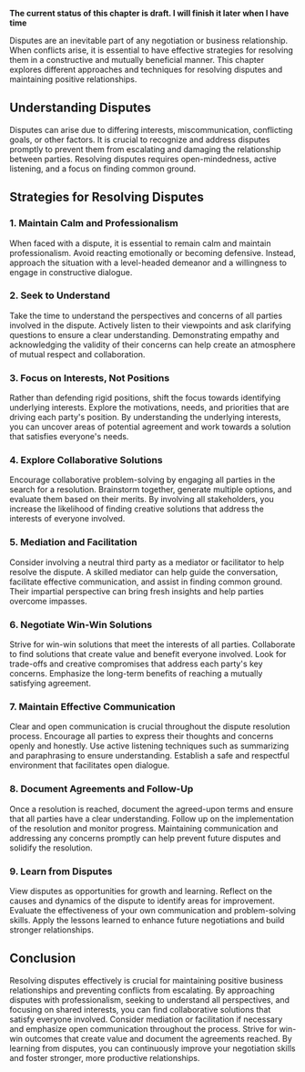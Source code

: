 **The current status of this chapter is draft. I will finish it later when I have time**

Disputes are an inevitable part of any negotiation or business relationship. When conflicts arise, it is essential to have effective strategies for resolving them in a constructive and mutually beneficial manner. This chapter explores different approaches and techniques for resolving disputes and maintaining positive relationships.

Understanding Disputes
----------------------

Disputes can arise due to differing interests, miscommunication, conflicting goals, or other factors. It is crucial to recognize and address disputes promptly to prevent them from escalating and damaging the relationship between parties. Resolving disputes requires open-mindedness, active listening, and a focus on finding common ground.

Strategies for Resolving Disputes
---------------------------------

### 1. **Maintain Calm and Professionalism**

When faced with a dispute, it is essential to remain calm and maintain professionalism. Avoid reacting emotionally or becoming defensive. Instead, approach the situation with a level-headed demeanor and a willingness to engage in constructive dialogue.

### 2. **Seek to Understand**

Take the time to understand the perspectives and concerns of all parties involved in the dispute. Actively listen to their viewpoints and ask clarifying questions to ensure a clear understanding. Demonstrating empathy and acknowledging the validity of their concerns can help create an atmosphere of mutual respect and collaboration.

### 3. **Focus on Interests, Not Positions**

Rather than defending rigid positions, shift the focus towards identifying underlying interests. Explore the motivations, needs, and priorities that are driving each party's position. By understanding the underlying interests, you can uncover areas of potential agreement and work towards a solution that satisfies everyone's needs.

### 4. **Explore Collaborative Solutions**

Encourage collaborative problem-solving by engaging all parties in the search for a resolution. Brainstorm together, generate multiple options, and evaluate them based on their merits. By involving all stakeholders, you increase the likelihood of finding creative solutions that address the interests of everyone involved.

### 5. **Mediation and Facilitation**

Consider involving a neutral third party as a mediator or facilitator to help resolve the dispute. A skilled mediator can help guide the conversation, facilitate effective communication, and assist in finding common ground. Their impartial perspective can bring fresh insights and help parties overcome impasses.

### 6. **Negotiate Win-Win Solutions**

Strive for win-win solutions that meet the interests of all parties. Collaborate to find solutions that create value and benefit everyone involved. Look for trade-offs and creative compromises that address each party's key concerns. Emphasize the long-term benefits of reaching a mutually satisfying agreement.

### 7. **Maintain Effective Communication**

Clear and open communication is crucial throughout the dispute resolution process. Encourage all parties to express their thoughts and concerns openly and honestly. Use active listening techniques such as summarizing and paraphrasing to ensure understanding. Establish a safe and respectful environment that facilitates open dialogue.

### 8. **Document Agreements and Follow-Up**

Once a resolution is reached, document the agreed-upon terms and ensure that all parties have a clear understanding. Follow up on the implementation of the resolution and monitor progress. Maintaining communication and addressing any concerns promptly can help prevent future disputes and solidify the resolution.

### 9. **Learn from Disputes**

View disputes as opportunities for growth and learning. Reflect on the causes and dynamics of the dispute to identify areas for improvement. Evaluate the effectiveness of your own communication and problem-solving skills. Apply the lessons learned to enhance future negotiations and build stronger relationships.

Conclusion
----------

Resolving disputes effectively is crucial for maintaining positive business relationships and preventing conflicts from escalating. By approaching disputes with professionalism, seeking to understand all perspectives, and focusing on shared interests, you can find collaborative solutions that satisfy everyone involved. Consider mediation or facilitation if necessary and emphasize open communication throughout the process. Strive for win-win outcomes that create value and document the agreements reached. By learning from disputes, you can continuously improve your negotiation skills and foster stronger, more productive relationships.
